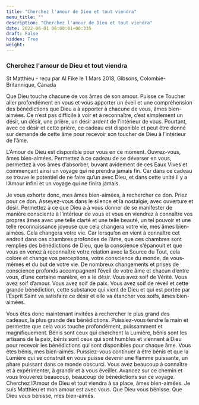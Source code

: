 ```yaml
---
title: "Cherchez l'amour de Dieu et tout viendra"
menu_title: ""
description: "Cherchez l'amour de Dieu et tout viendra"
date: 2022-06-01 06:00:01+00:335
draft: False
hidden: True
weight:
---
```

### Cherchez l'amour de Dieu et tout viendra

St Matthieu - reçu par Al Fike le 1 Mars 2018, Gibsons, Colombie-Britannique, Canada

Que Dieu touche chacune de vos âmes de son amour. Puisse ce Toucher aller profondément en vous et vous apporter un éveil et une compréhension des bénédictions que Dieu a à apporter à chacune de vous, âmes bien-aimées. Ce n’est pas difficile à voir et à reconnaître, c’est simplement un désir, un désir, une prière, un désir ardent de l’intérieur de vous. Pourtant, avec ce désir et cette prière, ce cadeau est disponible et peut être donné sur demande de cette âme pour recevoir son toucher de Dieu à l’intérieur de l’âme.

L’Amour de Dieu est disponible pour vous en ce moment. Ouvrez-vous, âmes bien-aimées. Permettez à ce cadeau de se déverser en vous, permettez à vos âmes d’absorber, buvant avidement de ces Eaux Vives et commençant ainsi un voyage qui ne prendra jamais fin. Car dans ce cadeau se trouve le potentiel de ne faire qu’un avec Dieu, et dans cette unité il y a l’Amour infini et un voyage qui ne finira jamais.

Je vous exhorte donc, mes âmes bien-aimées, à rechercher ce don. Priez pour ce don. Asseyez-vous dans le silence et la nostalgie, avec ouverture et désir. Permettez à ce que Dieu a à vous donner de se manifester de manière consciente à l’intérieur de vous et vous en viendrez à connaître vos propres âmes avec une telle clarté et une telle beauté, un tel pouvoir et une telle reconnaissance joyeuse que cela changera votre vie, mes âmes bien-aimées. Cela changera votre vie. Car lorsqu’on en vient à connaître cet endroit dans ces chambres profondes de l’âme, que ces chambres sont remplies des bénédictions de Dieu, que la conscience s’épanouit et que vous en venez à reconnaître votre relation avec la Source du Tout, cela colore et change vos perceptions, votre conscience du monde, de vous-mêmes et du but de votre vie. De nombreux changements et prises de conscience profonds accompagnent l’éveil de votre âme et chacun d’entre vous, d’une certaine manière, en a le désir. Vous avez soif de Vérité. Vous avez soif d’amour. Vous avez soif de paix. Vous avez soif de réveil et cette grande bénédiction, cette substance qui vient de Dieu et qui est portée par l’Esprit Saint va satisfaire ce désir et elle va étancher vos soifs, âmes bien-aimées.

Vous êtes donc maintenant invitées à rechercher le plus grand des cadeaux, la plus grande des bénédictions. Puissiez-vous tendre la main et permettre que cela vous touche profondément, puissamment et magnifiquement. Bénis sont ceux qui cherchent la Lumière, bénis sont les artisans de la paix, bénis sont ceux qui sont humbles et viennent à Dieu pour recevoir les bénédictions qui sont disponibles pour chaque âme. Vous êtes bénis, mes bien-aimés. Puissiez-vous continuer à être bénis et que la Lumière qui se construit en vous puisse devenir une flamme puissante, un phare puissant dans ce monde obscurci. Vous avez beaucoup à connaître et à expérimenter, à grandir et à vous éveiller. Avancez sur ce chemin et vous trouverez beaucoup, beaucoup de bénédictions sur ce voyage. Cherchez l’Amour de Dieu et tout viendra à sa place, âmes bien-aimées. Je suis Matthieu et mon amour est avec vous. Que Dieu vous bénisse. Que Dieu vous bénisse, mes bien-aimés.



